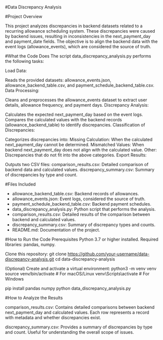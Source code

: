 #Data Discrepancy Analysis

#Project Overview

This project analyzes discrepancies in backend datasets related to a recurring allowance scheduling system. These discrepancies were caused by backend issues, resulting in inconsistencies in the next_payment_day and payment_date fields. The objective is to align the backend data with the event logs (allowance_events), which are considered the source of truth.

#What the Code Does
The script data_discrepancy_analysis.py performs the following tasks:

Load Data:

Reads the provided datasets: allowance_events.json, allowance_backend_table.csv, and payment_schedule_backend_table.csv.
Data Processing:

Cleans and preprocesses the allowance_events dataset to extract user details, allowance frequency, and payment days.
Discrepancy Analysis:

Calculates the expected next_payment_day based on the event logs.
Compares the calculated values with the backend records (allowance_backend_table) to identify discrepancies.
Classification of Discrepancies:

Categorizes discrepancies into:
Missing Calculation: When the calculated next_payment_day cannot be determined.
Mismatched Values: When backend next_payment_day does not align with the calculated value.
Other: Discrepancies that do not fit into the above categories.
Export Results:

Outputs two CSV files:
comparison_results.csv: Detailed comparison of backend data and calculated values.
discrepancy_summary.csv: Summary of discrepancies by type and count.


#Files Included
- allowance_backend_table.csv: Backend records of allowances.
- allowance_events.json: Event logs, considered the source of truth.
- payment_schedule_backend_table.csv: Backend payment schedules.
- data_discrepancy_analysis.py: Python script that performs the analysis.
- comparison_results.csv: Detailed results of the comparison between backend and calculated values.
- discrepancy_summary.csv: Summary of discrepancy types and counts.
- README.md: Documentation of the project.

#How to Run the Code
Prerequisites
Python 3.7 or higher installed.
Required libraries: pandas, numpy.


Clone this repository:
git clone https://github.com/your-username/data-discrepancy-analysis.git
cd data-discrepancy-analysis

(Optional) Create and activate a virtual environment:
python3 -m venv venv
source venv/bin/activate  # For macOS/Linux
venv\\Scripts\\activate   # For Windows

pip install pandas numpy
python data_discrepancy_analysis.py


#How to Analyze the Results

comparison_results.csv:
Contains detailed comparisons between backend next_payment_day and calculated values.
Each row represents a record with metadata and whether discrepancies exist.

discrepancy_summary.csv:
Provides a summary of discrepancies by type and count.
Useful for understanding the overall scope of issues.


